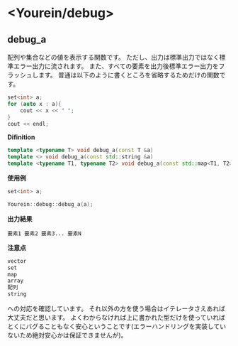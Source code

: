 # <Yourein/debug>

## debug_a
配列や集合などの値を表示する関数です。
ただし、出力は標準出力ではなく標準エラー出力に流されます。
また、すべての要素を出力後標準エラー出力をフラッシュします。
普通は以下のように書くところを省略するためだけの関数です。

```cpp
set<int> a;
for (auto x : a){
    cout << x << " "; 
}
cout << endl;
```

**Difinition**
```cpp
template <typename T> void debug_a(const T &a)
template <> void debug_a(const std::string &a)
template <typename T1, typename T2> void debug_a(const std::map<T1, T2> &a)
```

**使用例**
```cpp
set<int> a;

Yourein::debug::debug_a(a);
```

**出力結果**
```
要素1 要素2 要素3... 要素N
```

**注意点**
```cpp
vector
set
map
array
配列
string
```
への対応を確認しています。
それ以外の方を使う場合はイテレータさえあれば大丈夫だと思います。
よくわからなければ上に書かれた型だけを使っていればとくにバグることもなく安心ということです(エラーハンドリングを実装していないため絶対安心かは保証できませんが)。
